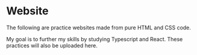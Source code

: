 # Website
The following are practice websites made from pure HTML and CSS code.

My goal is to further my skills by studying Typescript and React.
These practices will also be uploaded here.
